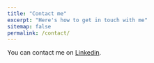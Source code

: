 ```yaml
---
title: "Contact me"
excerpt: "Here's how to get in touch with me"
sitemap: false
permalink: /contact/
---
```


You can contact me on [Linkedin]("https://www.linkedin.com/in/lorenzogrande87/").
